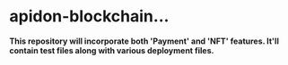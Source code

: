 # apidon-blockchain...
**This repository will incorporate both 'Payment' and 'NFT' features. It'll contain test files along with various deployment files.**